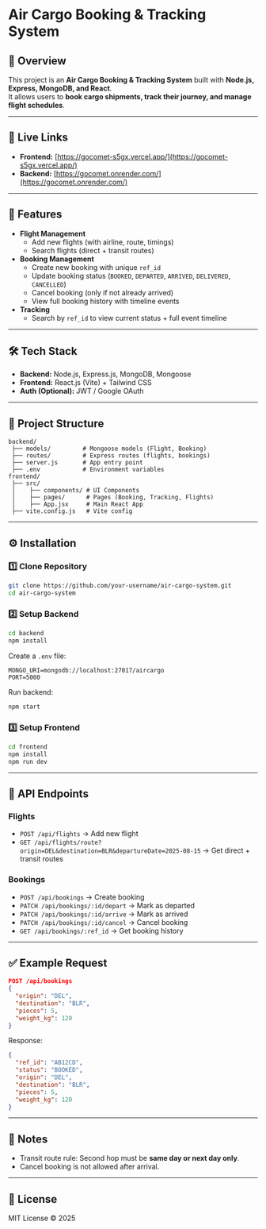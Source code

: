 # Air Cargo Booking & Tracking System

## 📌 Overview

This project is an **Air Cargo Booking & Tracking System** built with
**Node.js, Express, MongoDB, and React**.\
It allows users to **book cargo shipments, track their journey, and
manage flight schedules**.

------------------------------------------------------------------------

## 🔗 Live Links
- **Frontend:** [https://gocomet-s5gx.vercel.app/](https://gocomet-s5gx.vercel.app/)  
- **Backend:** [https://gocomet.onrender.com/](https://gocomet.onrender.com/)

---

## 🚀 Features

-   **Flight Management**
    -   Add new flights (with airline, route, timings)
    -   Search flights (direct + transit routes)
-   **Booking Management**
    -   Create new booking with unique `ref_id`
    -   Update booking status (`BOOKED`, `DEPARTED`, `ARRIVED`,
        `DELIVERED`, `CANCELLED`)
    -   Cancel booking (only if not already arrived)
    -   View full booking history with timeline events
-   **Tracking**
    -   Search by `ref_id` to view current status + full event timeline

------------------------------------------------------------------------

## 🛠 Tech Stack

-   **Backend:** Node.js, Express.js, MongoDB, Mongoose
-   **Frontend:** React.js (Vite) + Tailwind CSS
-   **Auth (Optional):** JWT / Google OAuth

------------------------------------------------------------------------

## 📂 Project Structure

    backend/
     ├── models/         # Mongoose models (Flight, Booking)
     ├── routes/         # Express routes (flights, bookings)
     ├── server.js       # App entry point
     ├── .env            # Environment variables
    frontend/
     ├── src/
     │    ├── components/ # UI Components
     │    ├── pages/      # Pages (Booking, Tracking, Flights)
     │    ├── App.jsx     # Main React App
     ├── vite.config.js   # Vite config

------------------------------------------------------------------------

## ⚙️ Installation

### 1️⃣ Clone Repository

``` bash
git clone https://github.com/your-username/air-cargo-system.git
cd air-cargo-system
```

### 2️⃣ Setup Backend

``` bash
cd backend
npm install
```

Create a `.env` file:

``` env
MONGO_URI=mongodb://localhost:27017/aircargo
PORT=5000
```

Run backend:

``` bash
npm start
```

### 3️⃣ Setup Frontend

``` bash
cd frontend
npm install
npm run dev
```

------------------------------------------------------------------------

## 📡 API Endpoints

### Flights

-   `POST /api/flights` → Add new flight
-   `GET /api/flights/route?origin=DEL&destination=BLR&departureDate=2025-08-15`
    → Get direct + transit routes

### Bookings

-   `POST /api/bookings` → Create booking
-   `PATCH /api/bookings/:id/depart` → Mark as departed
-   `PATCH /api/bookings/:id/arrive` → Mark as arrived
-   `PATCH /api/bookings/:id/cancel` → Cancel booking
-   `GET /api/bookings/:ref_id` → Get booking history

------------------------------------------------------------------------

## ✅ Example Request

``` json
POST /api/bookings
{
  "origin": "DEL",
  "destination": "BLR",
  "pieces": 5,
  "weight_kg": 120
}
```

Response:

``` json
{
  "ref_id": "AB12CD",
  "status": "BOOKED",
  "origin": "DEL",
  "destination": "BLR",
  "pieces": 5,
  "weight_kg": 120
}
```

------------------------------------------------------------------------

## 📌 Notes

-   Transit route rule: Second hop must be **same day or next day
    only**.
-   Cancel booking is not allowed after arrival.

------------------------------------------------------------------------

## 📜 License

MIT License © 2025
